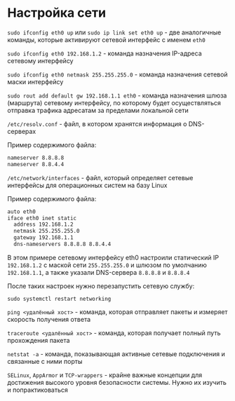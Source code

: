 # Настройка сети

`sudo ifconfig eth0 up` или `sudo ip link set eth0 up` - две аналогичные команды, которые активируют сетевой интерфейс с именем `eth0`

`sudo ifconfig eth0 192.168.1.2` - команда назначения IP-адреса сетевому интерфейсу

`sudo ifconfig eth0 netmask 255.255.255.0` - команда назначения сетевой маски интерфейсу

`sudo rout add default gw 192.168.1.1 eth0` - команда назначения шлюза (маршрута) сетевому интерфейсу, по которому будет осуществляться отправка трафика адресатам за пределами локальной сети

`/etc/resolv.conf` - файл, в котором хранятся информация о DNS-серверах

Пример содержимого файла:

```bash
nameserver 8.8.8.8
nameserver 8.8.4.4
```

`/etc/network/interfaces` - файл, который определяет сетевые интерфейсы для операционных систем на базу Linux

Пример содержимого файла:

```bash
auto eth0
iface eth0 inet static
  address 192.168.1.2
  netmask 255.255.255.0
  gateway 192.168.1.1
  dns-nameservers 8.8.8.8 8.8.4.4
```

В этом примере сетевому интерфейсу eth0 настроили статический IP `192.168.1.2` с маской сети `255.255.255.0` и шлюзом по умолчанию `192.168.1.1`, а также указали DNS-сервера `8.8.8.8` и `8.8.8.4`

После таких настроек нужно перезапустить сетевую службу:

`sudo systemctl restart networking`

`ping <удалённый хост>` - команда, которая отправляет пакеты и измеряет скорость получения ответа

`traceroute <удалённый хост>` - команда, которая получает полный путь прохождения пакета

`netstat -a` - команда, показывающая активные сетевые подключения и связанные с ними порты

`SELinux`, `AppArmor` и `TCP-wrappers` - крайне важные концепции для достижения высокого уровня безопасности системы. Нужно их изучить и попрактиковаться